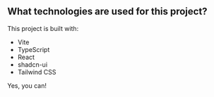 

## What technologies are used for this project?

This project is built with:

- Vite
- TypeScript
- React
- shadcn-ui
- Tailwind CSS


Yes, you can!

